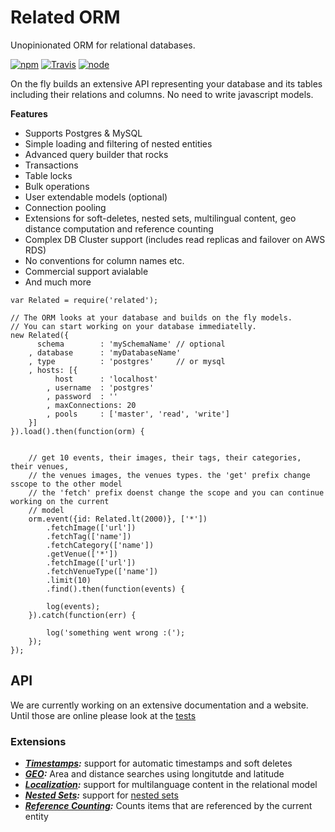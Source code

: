 # Related ORM

Unopinionated ORM for relational databases.


[![npm](https://img.shields.io/npm/dm/related.svg?style=flat-square)](https://www.npmjs.com/package/related)
[![Travis](https://img.shields.io/travis/eventEmitter/related.svg?style=flat-square)](https://travis-ci.org/eventEmitter/related)
[![node](https://img.shields.io/node/v/related.svg?style=flat-square)](https://nodejs.org/)


On the fly builds an extensive API representing your database and its tables including their relations and columns. No need to write javascript models.


**Features**
- Supports Postgres & MySQL
- Simple loading and filtering of nested entities
- Advanced query builder that rocks
- Transactions
- Table locks
- Bulk operations
- User extendable models (optional)
- Connection pooling
- Extensions for soft-deletes, nested sets, multilingual content, geo distance computation and reference counting
- Complex DB Cluster support (includes read replicas and failover on AWS RDS)
- No conventions for column names etc.
- Commercial support avialable
- And much more


````
var Related = require('related');

// The ORM looks at your database and builds on the fly models. 
// You can start working on your database immediatelly. 
new Related({
      schema        : 'mySchemaName' // optional
    , database      : 'myDatabaseName'
    , type          : 'postgres'     // or mysql
    , hosts: [{
          host      : 'localhost'
        , username  : 'postgres'
        , password  : ''
        , maxConnections: 20
        , pools     : ['master', 'read', 'write']
    }]    
}).load().then(function(orm) {


    // get 10 events, their images, their tags, their categories, their venues,
    // the venues images, the venues types. the 'get' prefix change sscope to the other model
    // the 'fetch' prefix doenst change the scope and you can continue working on the current
    // model
    orm.event({id: Related.lt(2000)}, ['*'])
        .fetchImage(['url'])
        .fetchTag(['name'])
        .fetchCategory(['name'])
        .getVenue(['*'])
        .fetchImage(['url'])
        .fetchVenueType(['name'])
        .limit(10)
        .find().then(function(events) {

        log(events);
    }).catch(function(err) {

        log('something went wrong :(');
    });
});
````


## API

We are currently working on an extensive documentation and a website. Until those are online please look at the [tests](https://github.com/eventEmitter/related/blob/master/test/orm.js) 


### Extensions

- ***[Timestamps](https://www.npmjs.com/package/related-timestamps):*** support for automatic timestamps and soft deletes 
- ***[GEO](https://www.npmjs.com/package/related-geo):*** Area and distance searches using longitutde and latitude
- ***[Localization](https://www.npmjs.com/package/related-localization):*** support for multilanguage content in the relational model
- ***[Nested Sets](https://www.npmjs.com/package/related-nested-set):*** support for [nested sets](https://en.wikipedia.org/wiki/Nested_set_model) 
- ***[Reference Counting](https://www.npmjs.com/package/related-reference-counter):*** Counts items that are referenced by the current entity
